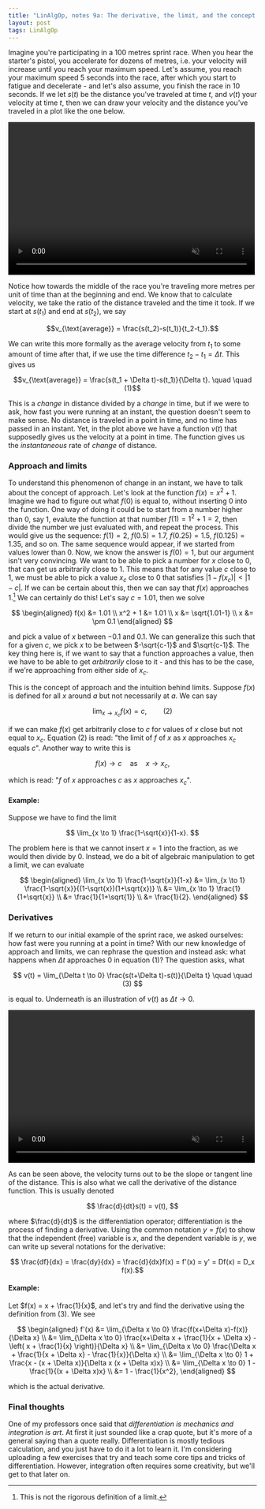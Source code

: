 ```yaml
---
title: "LinAlgOp, notes 9a: The derivative, the limit, and the concept of approach"
layout: post
tags: LinAlgOp
---
```

Imagine you're participating in a $100$ metres sprint race. When you hear the starter's pistol, you accelerate for dozens of metres, i.e. your velocity will increase until you reach your maximum speed. Let's assume, you reach your maximum speed $5$ seconds into the race, after which you start to fatigue and decelerate - and let's also assume, you finish the race in $10$ seconds. If we let $s(t)$ be the distance you've traveled at time $t$, and $v(t)$ your velocity at time $t$, then we can draw your velocity and the distance you've traveled in a plot like the one below.

<video width="500" height="310" loop muted autoplay>
    <source src="../extra/linalgop-notes-9a/fig_01.mp4" type="video/mp4">
</video>

Notice how towards the middle of the race you're traveling more metres per unit of time than at the beginning and end. We know that to calculate velocity, we take the ratio of the distance traveled and the time it took. If we start at $s(t_1)$ and end at $s(t_2)$, we say

$$v_{\text{average}} = \frac{s(t_2)-s(t_1)}{t_2-t_1}.$$

We can write this more formally as the average velocity from $t_1$ to some amount of time after that, if we use the time difference $t_2-t_1=\Delta t$. This gives us

$$v_{\text{average}} = \frac{s(t_1 + \Delta t)-s(t_1)}{\Delta t}. \quad \quad (1)$$

This is a *change* in distance divided by a *change* in time, but if we were to ask, how fast you were running at an instant, the question doesn't seem to make sense. No distance is traveled in a point in time, and no time has passed in an instant. Yet, in the plot above we have a function $v(t)$ that supposedly gives us the velocity at a point in time. The function gives us the *instantaneous* rate of *change* of distance.

### Approach and limits
To understand this phenomenon of change in an instant, we have to talk about the concept of approach. Let's look at the function $f(x) = x^2+1$. Imagine we had to figure out what $f(0)$ is equal to, without inserting $0$ into the function. One way of doing it could be to start from a number higher than $0$, say $1$, evalute the function at that number $f(1)=1^2+1=2$, then divide the number we just evaluated with, and repeat the process. This would give us the sequence: $f(1)=2$, $f(0.5)=1.7$, $f(0.25)=1.5$, $f(0.125)=1.35$, and so on. The same sequence would appear, if we started from values lower than $0$. Now, we know the answer is $f(0)=1$, but our argument isn't very convincing. We want to be able to pick a number for $x$ close to $0$, that can get us arbitrarily close to $1$. This means that for any value $c$ close to $1$, we must be able to pick a value $x_c$ close to $0$ that satisfies $|1-f(x_c)|<|1-c|$. If we can be certain about this, then we can say that $f(x)$ approaches $1$.[^1] We can certainly do this! Let's say $c=1.01$, then we solve

$$ \begin{aligned}
f(x) &= 1.01 \\
x^2 + 1 &= 1.01 \\
x &= \sqrt{1.01-1} \\
x &= \pm 0.1
\end{aligned} $$

and pick a value of $x$ between $-0.1$ and $0.1$. We can generalize this such that for a given $c$, we pick $x$ to be between $-\sqrt{c-1}$ and $\sqrt{c-1}$. The key thing here is, if we want to say that a function approaches a value, then we have to be able to get *arbitrarily* close to it - and this has to be the case, if we're approaching from either side of $x_c$.

This is the concept of approach and the intuition behind limits. Suppose $f(x)$ is defined for all $x$ around $a$ but not necessarily at $a$. We can say

$$
\lim_{x \to x_c} f(x) = c, \quad \quad (2)
$$

if we can make $f(x)$ get arbitrarily close to $c$ for values of $x$ close but not equal to $x_c$. Equation $(2)$ is read: "the limit of $f$ of $x$ as $x$ approaches $x_c$ equals $c$". Another way to write this is

$$
f(x) \to c \quad \text{as} \quad x \to x_c,
$$

which is read: "$f$ of $x$ approaches $c$ as $x$ approaches $x_c$".

#### Example:
Suppose we have to find the limit

$$
\lim_{x \to 1} \frac{1-\sqrt{x}}{1-x}.
$$

The problem here is that we cannot insert $x=1$ into the fraction, as we would then divide by $0$. Instead, we do a bit of algebraic manipulation to get a limit, we can evaluate

$$ \begin{aligned}
\lim_{x \to 1} \frac{1-\sqrt{x}}{1-x}
&= \lim_{x \to 1} \frac{1-\sqrt{x}}{(1-\sqrt{x})(1+\sqrt{x})} \\
&= \lim_{x \to 1} \frac{1}{1+\sqrt{x}} \\
&= \frac{1}{1+\sqrt{1}} \\
&= \frac{1}{2}.
\end{aligned} $$

### Derivatives
If we return to our initial example of the sprint race, we asked ourselves: how fast were you running at a point in time? With our new knowledge of approach and limits, we can rephrase the question and instead ask: what happens when $\Delta t$ approaches $0$ in equation $(1)$? The question asks, what

$$
v(t) = \lim_{\Delta t \to 0} \frac{s(t+\Delta t)-s(t)}{\Delta t} \quad \quad (3)
$$

is equal to. Underneath is an illustration of $v(t)$ as $\Delta t \to 0$.

<video width="500" height="310" loop muted autoplay>
    <source src="../extra/linalgop-notes-9a/fig_02.mp4" type="video/mp4">
</video>

As can be seen above, the velocity turns out to be the slope or tangent line of the distance. This is also what we call the derivative of the distance function. This is usually denoted

$$
\frac{d}{dt}s(t) = v(t),
$$

where $\frac{d}{dt}$ is the differentiation operator; differentiation is the process of finding a derivative. Using the common notation $y=f(x)$ to show that the independent (free) variable is $x$, and the dependent variable is $y$, we can write up several notations for the derivative:

$$ \frac{df}{dx} = \frac{dy}{dx} = \frac{d}{dx}f(x) = f'(x) = y' = Df(x) = D_x f(x).$$

#### Example:
Let $f(x) = x + \frac{1}{x}$, and let's try and find the derivative using the definition from $(3)$. We see

$$ \begin{aligned}
f'(x)
&= \lim_{\Delta x \to 0} \frac{f(x+\Delta x)-f(x)}{\Delta x} \\
&= \lim_{\Delta x \to 0} \frac{x+\Delta x + \frac{1}{x + \Delta x} - \left( x + \frac{1}{x} \right)}{\Delta x} \\
&= \lim_{\Delta x \to 0} \frac{\Delta x + \frac{1}{x + \Delta x} - \frac{1}{x}}{\Delta x} \\
&= \lim_{\Delta x \to 0} 1 + \frac{x - (x + \Delta x)}{\Delta x (x + \Delta x)x} \\
&= \lim_{\Delta x \to 0} 1 - \frac{1}{(x + \Delta x)x} \\
&= 1 - \frac{1}{x^2},
\end{aligned} $$

which is the actual derivative.

### Final thoughts
One of my professors once said that *differentiation is mechanics and integration is art*. At first it just sounded like a crap quote, but it's more of a general saying than a quote really. Differentiation is mostly tedious calculation, and you just have to do it a lot to learn it. I'm considering uploading a few exercises that try and teach some core tips and tricks of differentiation. However, integration often requires some creativity, but we'll get to that later on.


[^1]: This is not the rigorous definition of a limit.